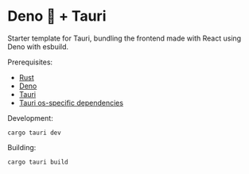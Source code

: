 # Deno 🦕 + Tauri

Starter template for Tauri, bundling the frontend made with React using Deno with esbuild. 

Prerequisites:
- [Rust](https://www.rust-lang.org/)
- [Deno](https://deno.land/)
- [Tauri](https://tauri.studio/v1/guides/getting-started/beginning-tutorial#alternatively-install-tauri-cli-as-a-cargo-subcommand)
- [Tauri os-specific dependencies](https://tauri.studio/v1/guides/getting-started/prerequisites#installing)

Development:
```shell
cargo tauri dev
```

Building:
```shell
cargo tauri build
```
